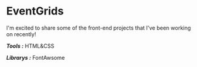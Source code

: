 # EventGrids

I'm excited to share some of the front-end projects that I've been working on recently!

___Tools :___
  HTML&CSS

___Librarys :___
  FontAwsome
  
 
